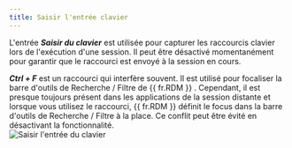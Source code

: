 ```yaml
---
title: Saisir l'entrée clavier
---
```


L'entrée ***Saisir du clavier*** est utilisée pour capturer les raccourcis clavier lors de l'exécution d'une session. Il peut être désactivé momentanément pour garantir que le raccourci est envoyé à la session en cours.  

***Ctrl + F*** est un raccourci qui interfère souvent. Il est utilisé pour focaliser la barre d'outils de Recherche / Filtre de {{ fr.RDM }} . Cependant, il est presque toujours présent dans les applications de la session distante et lorsque vous utilisez le raccourci, {{ fr.RDM }} définit le focus dans la barre d'outils de Recherche / Filtre à la place. Ce conflit peut être évité en désactivant la fonctionnalité.  
![Saisir l'entrée du clavier](https://webdevolutions.azureedge.net/docs/fr/rdm/windows/clip10879.png) 